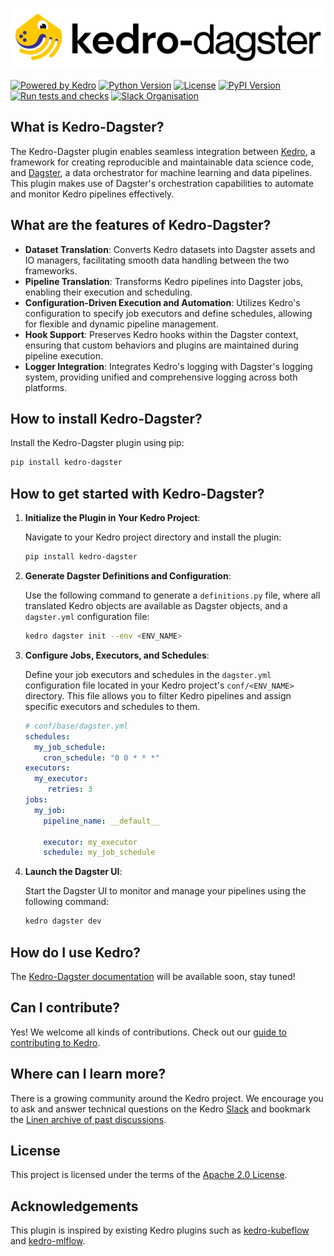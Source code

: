 <p align="center">
  <picture>
    <source media="(prefers-color-scheme: light)" srcset="https://raw.githubusercontent.com/gtauzin/kedro-dagster/main/.github/logo-light.png">
    <source media="(prefers-color-scheme: dark)" srcset="https://raw.githubusercontent.com/gtauzin/kedro-dagster/main/.github/logo-dark.png">
    <img src="https://raw.githubusercontent.com/gtauzin/kedro-dagster/main/.github/logo-light.png" alt="Kedro-Dagster">
  </picture>
</p>

[![Powered by Kedro](https://img.shields.io/badge/powered_by-kedro-ffc900?logo=kedro)](https://kedro.org)
[![Python Version](https://img.shields.io/pypi/pyversions/kedro-dagster)](https://pypi.org/project/kedro-dagster/)
[![License](https://img.shields.io/github/license/gtauzin/kedro-dagster)](https://github.com/gtauzin/kedro-dagster/blob/main/LICENSE)
[![PyPI Version](https://img.shields.io/pypi/v/kedro-dagster)](https://pypi.org/project/kedro-dagster/)
[![Run tests and checks](https://github.com/gtauzin/kedro-dagster/actions/workflows/check.yml/badge.svg)](https://github.com/gtauzin/kedro-dagster/actions/workflows/check.yml)
[![Slack Organisation](https://img.shields.io/badge/slack-chat-blueviolet.svg?label=Kedro%20Slack&logo=slack)](https://slack.kedro.org)

## What is Kedro-Dagster?

The Kedro-Dagster plugin enables seamless integration between [Kedro](https://kedro.readthedocs.io/), a framework for creating reproducible and maintainable data science code, and [Dagster](https://dagster.io/), a data orchestrator for machine learning and data pipelines. This plugin makes use of Dagster's orchestration capabilities to automate and monitor Kedro pipelines effectively.


## What are the features of Kedro-Dagster?

- **Dataset Translation**: Converts Kedro datasets into Dagster assets and IO managers, facilitating smooth data handling between the two frameworks.
- **Pipeline Translation**: Transforms Kedro pipelines into Dagster jobs, enabling their execution and scheduling.
- **Configuration-Driven Execution and Automation**: Utilizes Kedro's configuration to specify job executors and define schedules, allowing for flexible and dynamic pipeline management.
- **Hook Support**: Preserves Kedro hooks within the Dagster context, ensuring that custom behaviors and plugins are maintained during pipeline execution.
- **Logger Integration**: Integrates Kedro's logging with Dagster's logging system, providing unified and comprehensive logging across both platforms.

## How to install Kedro-Dagster?

Install the Kedro-Dagster plugin using pip:

```bash
pip install kedro-dagster
```

## How to get started with Kedro-Dagster?

1. **Initialize the Plugin in Your Kedro Project**:

   Navigate to your Kedro project directory and install the plugin:

   ```bash
   pip install kedro-dagster
   ```

2. **Generate Dagster Definitions and Configuration**:

   Use the following command to generate a `definitions.py` file, where all translated Kedro objects are available as Dagster objects, and a `dagster.yml` configuration file:

   ```bash
   kedro dagster init --env <ENV_NAME>
   ```

3. **Configure Jobs, Executors, and Schedules**:

   Define your job executors and schedules in the `dagster.yml` configuration file located in your Kedro project's `conf/<ENV_NAME>` directory. This file allows you to filter Kedro pipelines and assign specific executors and schedules to them.

   ```yaml
   # conf/base/dagster.yml
   schedules:
     my_job_schedule:
       cron_schedule: "0 0 * * *"
   executors:
     my_executor:
        retries: 3
   jobs:
     my_job:
       pipeline_name: __default__

       executor: my_executor
       schedule: my_job_schedule

   ```

4. **Launch the Dagster UI**:

   Start the Dagster UI to monitor and manage your pipelines using the following command:

   ```bash
   kedro dagster dev
   ```

## How do I use Kedro?

The [Kedro-Dagster documentation](https://gtauzin.github.io/kedro-dagster/) will be available soon, stay tuned!

## Can I contribute?

Yes! We welcome all kinds of contributions. Check out our [guide to contributing to Kedro](https://github.com/kedro-org/kedro/wiki/Contribute-to-Kedro).

## Where can I learn more?

There is a growing community around the Kedro project. We encourage you to ask and answer technical questions on the Kedro [Slack](https://slack.kedro.org/) and bookmark the [Linen archive of past discussions](https://linen-slack.kedro.org/).

## License

This project is licensed under the terms of the [Apache 2.0 License](https://github.com/gtauzin/kedro-dagster/blob/main/LICENSE).

## Acknowledgements

This plugin is inspired by existing Kedro plugins such as [kedro-kubeflow](https://github.com/getindata/kedro-kubeflow) and [kedro-mlflow](https://github.com/Galileo-Galilei/kedro-mlflow).
